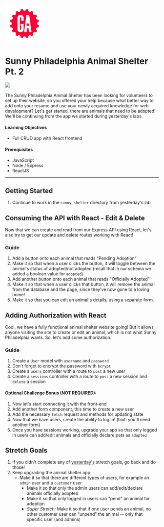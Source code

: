 [![General Assembly Logo](/ga_cog.png)](https://generalassemb.ly)

# Sunny Philadelphia Animal Shelter Pt. 2

![](https://i.investopedia.com/content/short_article/3_reasons_why_pet_st/shutterstock_124152457_pet_stocks.jpg)

The Sunny Philadelphia Animal Shelter has been looking for volunteers to set up their website, so you offered your help because what better way to add onto your resume and use your newly acquired knowledge for web development? Let's get started, there are animals that need to be adopted! We'll be continuing from the app we started during yesterday's labs.

#### Learning Objectives

- Full CRUD app with React frontend

#### Prerequisites

- JavaScript
- Node / Express
- ReactJS

---

## Getting Started

1. Continue to work in the `sunny_shelter` directory from yesterday's lab

## Consuming the API with React - Edit & Delete

Now that we can create and read from our Express API using React, let's also try to get our update and delete routes working with React!

### Guide

1. Add a button onto each animal that reads "Pending Adoption"
1. Make it so that when a user clicks the button, it will toggle between the animal's status of adopted/not adopted (recall that in our schema we added a boolean value for `adopted`)
1. Add another button onto each animal that reads "Officially Adopted"
1. Make it so that when a user clicks that button, it will remove the animal from the database and the page, since they've now gone to a loving home!
1. Make it so that you can edit an animal's details, using a separate form.

<!--I advise stopping here at the end of Tuesday unless you have more time than expected. We can pick this up on Wednesday.-->
<!--Doing this on Wednesday, it would be good to split up into groups based on confidence level (put more support with the less confident)-->

## Adding Authorization with React 	

Cool, we have a fully functional animal shelter website going! But it allows anyone visiting the site to create or edit an animal, which is not what Sunny Philadelphia wants. So, let's add some authorization.

### Guide 	

1. Create a `User` model with `username` and `password` 	
1. Don't forget to encrypt the password with `bcrypt` 	
1. Create a `users` controller with a route to `post` a new user 	
1. Create a `sessions` controller with a route to `post` a new session and `delete` a session

#### Optional Challenge Bonus (NOT REQUIRED):
1. Now let's start connecting it with the front-end
1. Add another form component, this time to create a new user 	
1. Add the necessary `fetch` request and methods for updating state
1. Now that we have users, create the ability to log in! (hint: you'll need another form)
1. Once you have sessions working, upgrade your app so that only logged in users can add/edit animals and officially declare pets as `adopted`

## Stretch Goals 	

1. If you didn't complete any of [yesterday's](/unit_3/w08d01/student_labs/README.md) stretch goals, go back and do those!
1. Keep upgrading the animal shelter app 	
    - Make it so that there are different types of users, for example an `admin` user and a `customer` user 	
      - Make it so that only the admin users can add/edit/declare animals officially adopted
      - Make it so that only logged in users can "pend" an animal for adoption 	
      - _Super Stretch:_ Make it so that if one user pends an animal, no other customer user can "unpend" the animal -- only that specific user (and admins)    	
